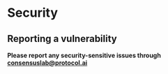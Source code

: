 # Security

## Reporting a vulnerability

**Please report any security-sensitive issues through consensuslab@protocol.ai**
